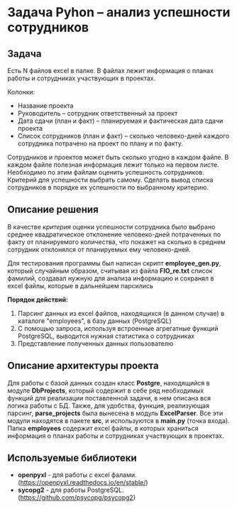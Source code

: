 # Задача Pyhon – анализ успешности сотрудников

## Задача
Есть N файлов excel в папке. В файлах лежит информация о планах работы и сотрудниках участвующих в проектах. 

Колонки:
* Название проекта
* Руководитель – сотрудник ответственный за проект
* Дата сдачи (план и факт) – планируемая и фактическая дата сдачи проекта
* Список сотрудников (план и факт) – сколько человеко-дней каждого сотрудника потрачено на проект по плану и по факту.

Сотрудников и проектов может быть сколько угодно в каждом файле. В каждом файле полезная информация лежит только на первом листе.
Необходимо по этим файлам оценить успешность сотрудников. Критерий для успешности выбрать самому.
Сделать вывод списка сотрудников в порядке их успешности по выбранному критерию.

## Описание решения
В качестве _критерия_ оценки успешности сотрудника было выбрано среднее квадратическое отклонение человеко-дней потраченных по факту от планируемого количества, что покажет на сколько в среднем сотрудник отклонялся от планируемых ему человеко-дней.

Для тестирования программы был написан скрипт **employee_gen.py**, который случайным образом, считывая из файла **FIO_re.txt** список фамилий, создавал нужную для анализа информацию и сохранял в excel файлы, которые в дальнейшем парсились

**Порядок действий:**
1. Парсинг данных из excel файлов, находящихся (в данном случае) в каталоге "employees", в базу данных (PostgreSQL)
2. С помощью запроса, используя встроенные агрегатные функций PostgreSQL, выводится нужная статистика о сотрудниках
3. Представление полученных данных пользователю 

## Описание архитектуры проекта
Для работы с базой данных создан класс **Postgre**, находящийся в модуле **DbProjects**, который содержит в себе ряд необходимых функций для реализации поставленной задачи, в нем описана вся логика работы с БД. Также, для удобства, функция, реализующая парсинг, **parse_projects** была вынесена в модуль **ExcelParser**. Все эти модули находятся в пакете **src**, и используются в **main.py** (точка входа). Папка **employees** содержит excel файлы, в которых храниться информация о планах работы и сотрудниках участвующих в проектах.   

## Используемые библиотеки
* **openpyxl** - для работы с excel фалами. (<https://openpyxl.readthedocs.io/en/stable/>)
* **sycopg2** - для работы PostgreSQL. (<https://github.com/psycopg/psycopg2>)
